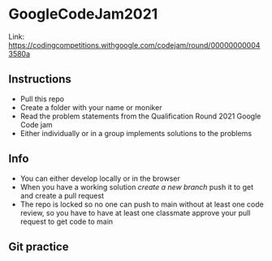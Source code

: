 # GoogleCodeJam2021

Link: https://codingcompetitions.withgoogle.com/codejam/round/000000000043580a

## Instructions
* Pull this repo
* Create a folder with your name or moniker 
* Read the problem statements from the Qualification Round 2021 Google Code jam
* Either individually or in a group implements solutions to the problems

## Info
* You can either develop locally or in the browser
* When you have a working solution *create a new branch* push it to get and create a pull request
* The repo is locked so no one can push to main without at least one code review, so you have to have at least one classmate approve your pull request to get code to main

## Git practice
